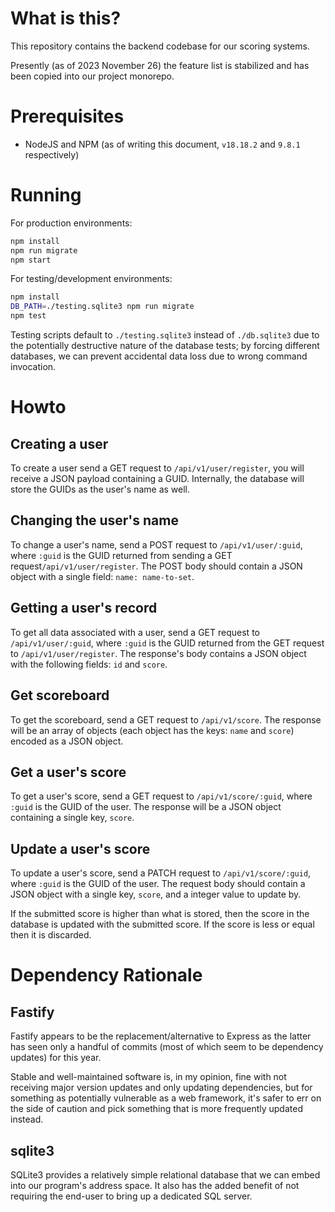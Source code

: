 # What is this?

This repository contains the backend codebase for our scoring systems.

Presently (as of 2023 November 26) the feature list is stabilized and has been copied into our project monorepo.

# Prerequisites

- NodeJS and NPM (as of writing this document, `v18.18.2` and `9.8.1` respectively)

# Running

For production environments:

```bash
npm install
npm run migrate
npm start
```

For testing/development environments:

```bash
npm install
DB_PATH=./testing.sqlite3 npm run migrate
npm test
```

Testing scripts default to `./testing.sqlite3` instead of `./db.sqlite3` due to the potentially destructive nature of the database tests; by forcing different databases, we can prevent accidental data loss due to wrong command invocation.

# Howto

## Creating a user

To create a user send a GET request to `/api/v1/user/register`, you will receive a JSON payload containing a GUID. Internally, the database will store the GUIDs as the user's name as well.

## Changing the user's name

To change a user's name, send a POST request to `/api/v1/user/:guid`, where `:guid` is the GUID returned from sending a GET request`/api/v1/user/register`. The POST body should contain a JSON object with a single field: `name: name-to-set`.

## Getting a user's record

To get all data associated with a user, send a GET request to `/api/v1/user/:guid`, where `:guid` is the GUID returned from the GET request to `/api/v1/user/register`. The response's body contains a JSON object with the following fields: `id` and `score`.

## Get scoreboard

To get the scoreboard, send a GET request to `/api/v1/score`. The response will be an array of objects (each object has the keys: `name` and `score`) encoded as a JSON object.

## Get a user's score

To get a user's score, send a GET request to `/api/v1/score/:guid`, where `:guid` is the GUID of the user. The response will be a JSON object containing a single key, `score`.

## Update a user's score

To update a user's score, send a PATCH request to `/api/v1/score/:guid`, where `:guid` is the GUID of the user. The request body should contain a JSON object with a single key, `score`, and a integer value to update by.

If the submitted score is higher than what is stored, then the score in the database is updated with the submitted score. If the score is less or equal then it is discarded.

# Dependency Rationale

## Fastify

Fastify appears to be the replacement/alternative to Express as the latter has seen only a handful of commits (most of which seem to be dependency updates) for this year. 

Stable and well-maintained software is, in my opinion, fine with not receiving major version updates and only updating dependencies, but for something as potentially vulnerable as a web framework, it's safer to err on the side of caution and pick something that is more frequently updated instead.

## sqlite3

SQLite3 provides a relatively simple relational database that we can embed into our program's address space. It also has the added benefit of not requiring the end-user to bring up a dedicated SQL server.
